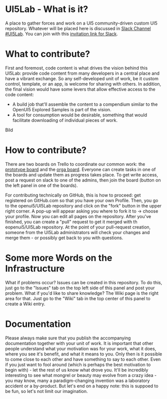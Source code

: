 # UI5Lab - What is it?
A place to gather forces and work on a UI5 community-driven custom UI5 repository.
Whatever will be placed here is discussed in [Slack Channel #UI5Lab](https://openui5.slack.com/messages/UI5lab).
You can join with this [invitation link for Slack](http://slackui5invite.herokuapp.com/).

# What to contribute?
First and foremost, code content is what drives the vision behind this UI5Lab: provide code content from many developers in a central place and have a vibrant exchange. So any self-developed unit of work, be it custom control, template, or an app, is welcome for sharing with others. 
In addition, the final vision would have some levers that allow effective access to the code content: 
* A build job that'll assemble the content to a compendium similar to the OpenUI5 Explored Samples is part of the vision. 
* A tool for consumption would be desirable, something that would facilitate downloading of individual pieces of work. 

Bild

# How to contribute?
There are two boards on Trello to coordinate our common work: the [prototype board](https://trello.com/b/gFQs9ARW/prototype) and the [orga board](https://trello.com/b/v8thvLem/orga). Everyone can create tasks in one of the boards and update them as progress takes place. To get write access, post a request on slack to one of the admins, then join the board (button on the left panel in one of the boards).  

For contributing technically on GitHub, this is how to proceed: get registered on GitHub.com so that you have your own Profile. 
Then, you go to the openui5/UI5Lab repository and click on the "fork" button in the upper right corner. A pop-up will appear asking you where to fork it to -> choose your profile. Now you can edit all pages on the repository. After you've finished, you can create a "pull" request to get it merged with th eopenui5/UI5Lab repository. At the point of your pull-request creation, someone from the UI5Lab administrators will check your changes and merge them - or possibly get back to you with questions.

# Some more Words on the Infrastructure
What if problems occur? Issues can be created in this repository. To do this, just go to the "Issues" tab on the top left side of this panel and post your problem.
What if you'd like to share knowledge? The Wiki page is the right area for that. Just go to the "Wiki" tab in the top center of this panel to create a Wiki entry. 

# Documentation
Please always make sure that you publish the accompanying documentation together with your unit of work. It is important that other people understand what your motivation was for your work, what it does, where you see it's benefit, and what it means to you. Only then is it possible to come close to each other and have something to say to each other. Even if you just want to fool around (which is perhaps the best motivation to begin with) - let the rest of us know what drove you. It'll be incredibly interesting to see what mongrel or beauty may evolve from a crazy idea - you may know, many a paradigm-changing invention was a laboratory accident or a by-product. But let's end on a happy note: this is suppoed to be fun, so let's not limit our imagination.  

